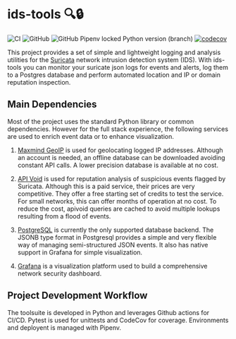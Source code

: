 # ids-tools :mag::lock:

![CI](https://github.com/jzalger/ids-tools/workflows/CI/badge.svg?branch=dev)
![GitHub](https://img.shields.io/github/license/jzalger/ids-tools)
![GitHub Pipenv locked Python version (branch)](https://img.shields.io/github/pipenv/locked/python-version/jzalger/ids-tools/master)
[![codecov](https://codecov.io/gh/jzalger/ids-tools/branch/master/graph/badge.svg)](https://codecov.io/gh/jzalger/ids-tools)

This project provides a set of simple and lightweight logging and analysis utilities for the [Suricata](https://suricata-ids.org) network intrusion detection system (IDS). With ids-tools you can monitor your suricate json logs for events and alerts, log them to a Postgres database and perform automated location and IP or domain reputation inspection.

## Main Dependencies
Most of the project uses the standard Python library or common dependencies. However for the full stack experience, the following services are used to enrich event data or to enhance visualization.

1. [Maxmind GeoIP](https://maxmind.com/geoip) is used for geolocating logged IP addresses. Although an account is needed, an offline database can be downloaded avoiding constant API calls. A lower precision database is available at no cost.

2. [API Void](https://apivoid.com) is used for reputation analysis of suspicious events flagged by Suricata. Although this is a paid service, their prices are very competitive. They offer a free starting set of credits to test the service. For small networks, this can offer months of operation at no cost. To reduce the cost, apivoid queries are cached to avoid multiple lookups resulting from a flood of events.

3. [PostgreSQL](https://postgresql.org) is currently the only supported database backend. The JSONB type format in Postgresql provides a simple and very flexible way of managing semi-structured JSON events. It also has native support in Grafana for simple visualization.

4. [Grafana](https://grafana.com) is a visualization platform used to build a comprehensive network security dashboard.

## Project Development Workflow
The toolsuite is developed in Python and leverages Github actions for CI/CD. Pytest is used for unittests and CodeCov for coverage. Environments and deployent is managed with Pipenv.
